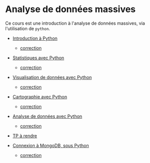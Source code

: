 # Analyse de données massives

Ce cours est une introduction à l'analyse de données massives, via l'utilisation de `python`.

- [Introduction à Python](seance1-intro.html)
    - [correction](seance1-correction.html)
- [Statistiques avec Python](seance2-stats.html)
    - [correction](seance2-correction.html)

- [Visualisation de données avec Python](seance3-visualisation.html)
    - [correction](seance3-correction.html)
- [Cartographie avec Python](seance4-cartographie.html)
    - [correction](seance4-correction.html)

- [Analyse de données avec Python](seance5-analyse.html)
    - [correction](seance5-correction.html)
- [TP à rendre](tp1.html) <!-- tpnote1.ipynb -->

- [Connexion à MongoDB, sous Python](seance6-mongodb.html)
    - [correction](seance6-correction.html)

<!--
- [Introduction à MongoDB](https://fxjollois.github.io/cours-2019-2020/m1--add-massives/seance6-slides.html)
    - [Connexion à MongoDB, sous Python](seance6-mongodb.ipynb)
- [TP noté]() <!-- tpnote2.ipynb - - >
- [Données du projet](seance7-donnees-projet.ipynb)
- [Travail à rendre](sujet-projet.ipynb)
	- [Aide avec fichier GeoJSON](donnees-projet-aide.ipynb)

-->
